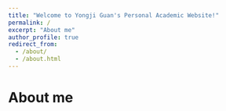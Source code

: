 ```yaml
---
title: "Welcome to Yongji Guan's Personal Academic Website!"
permalink: /
excerpt: "About me"
author_profile: true
redirect_from: 
  - /about/
  - /about.html
---
```


# About me
<html lang="en">
<head>
	<meta charset="UTF-8">
	<meta name="viewport" content="width=device-width, initial-scale=1.0">
	<meta http-equiv="X-UA-Compatible" content="ie=edge">
	<title></title>
	<style>
		.block
		{
			width: 100%; 		/* 定义一个大盒子,宽度100% */
		}
		.block_img_right
		{		                /* 第二个盒子 */
			float: right; 		/* 要右浮动 */
			margin-left: 30px;  /* 为了让图片和文字不贴着,左外边距定义30px */
		}
		.block_txt_left
		{		                /* 定义第三盒子 */
			
			float: right; 		/* 要左浮动 */
			font-size: 18px;  	/* 设置字体大小 */
			line-height: 1.6;	/* 设置行距 */
			width: 100px
			text-align: justify;
			text-justify: inter-ideograph
		}
		img{
			width: 280px;		/* 标签样式,让图片宽度240px */
			height: auto;		/* 高度自动,随它去吧 */
		}
	</style>
</head>
<body>
	<div class="block">
		<div class="block_img_right"><img src="https://yongjiguan.github.io/images/GYJ.jpg"/></div>
		<div class="block_txt_left">	
		
		</div>
	</div>
</body>
</html>	

<div style="font-size:18px;width:150;text-align:justify;text-justify:inter-ideograph">Yongji Guan was born in 1991 in Gansu, China. He graduated with a B.S. degree from <a href="http://www.lzu.edu.cn">Lanzhou University</a> in 2014. In 2019, he received his Ph.D. degree (supervised by Prof. Xiaoping Zhang and Prof. Youquan Deng) on the nanowetting and energy harvesting of ionic liquids using computational calculations from school of Information Science and Engineering, Lanzhou University. He is working currently as a postdoctoral research fellow at department of chemistry in <a href="http://www.imperial.ac.uk">Imperial College London</a>, advised by Prof. Tom Welton. His current research interest include the nanowetting behaviour of ionic liquids, dynamic behaviour of ionic liquids in external field, vibrational spectrum change of ionic liquids through computational calculations.</div><br>

Academic news
======

  * 2020.05.09
      * <div style="font-size:18px;width:150;text-align:justify;text-justify:inter-ideograph">The 12th Journal paper <b>In-Depth Investigation on THz Spectrum of 1-Butyl-3-Methylimidazolium Dicyanamide Spreading on Graphene Surface by Computational Calculation</b> is accepted by <b>Journal of Molecular Liquids</b>.</div>
  * 2020.05.08
      * <div style="font-size:18px;width:150;text-align:justify;text-justify:inter-ideograph">The 11th Journal paper <b>Vibrational Spectrum of 1-Ethyl-3-Methylimidazolium Tetrafluoroborate on Graphene Surface</b> is accepted by <b>Journal of Molecular Liquids</b>.</div>
  * 2020.03.19
      * <div style="font-size:18px;width:150;text-align:justify;text-justify:inter-ideograph">The 10th Journal paper <b>Atomistic Insight into Changes in the Vibrational Spectrum of Ionic Liquids under External Electric Field</b> is accepted by <b>Acta Physico-Chimica Sinica</b>.</div>
  * 2019.12.09
      * <div style="font-size:18px;width:150;text-align:justify;text-justify:inter-ideograph">The 9th Journal paper <b>Photoelectrocatalytic Reduction of CO<sub>2</sub> to Paraffin Using P-N Heterojunctions</b> is accepted by <b>iScience</b>.</div>
  * 2019.10.03 
      * <div style="font-size:18px;width:150;text-align:justify;text-justify:inter-ideograph">I start my postdoctoral research in Prof. <a href="https://www.imperial.ac.uk/people/t.welton">Welton's group</a> at molecular science research hub in department of chemistry, Imperial College London, UK. </div>
  * 2019.05.18 
      * <div style="font-size:18px;width:150;text-align:justify;text-justify:inter-ideograph">I complet my PhD dissertation defense and then receive my PhD in School of Information Science and Engineering, Lanzhou University, China.</div>
  * 2019.04.08 
      * <div style="font-size:18px;width:150;text-align:justify;text-justify:inter-ideograph">I obtain <b>the International Teacher Postdoctoral Scholarship Fund of Lanzhou University</b> in School of Information Science and Engineering, Lanzhou University, China.</div>
  * 2019.03.01
      * <div style="font-size:18px;width:150;text-align:justify;text-justify:inter-ideograph">The 8th Journal paper <b>Highly Efficient and Non-Precious Metal for the Li-SOCl<sub>2</sub> Battery Using Nitrogen Doped Carbon Supported Cu Nanoparticles</b> is accepted by <b>J Electrochem Soc</b>.</div>
  * 2019.01.24
      * <div style="font-size:18px;width:150;text-align:justify;text-justify:inter-ideograph">The 7th Journal paper <b>Ultrabroadband metamaterial absorbers based on ionic liquids</b> is accepted by <b>Appl Phys A</b>.</div>
  * 2019.01.23
      * <div style="font-size:18px;width:150;text-align:justify;text-justify:inter-ideograph">The 6th Journal paper <b>Microwave-Absorbing Properties of Room-Temperature Ionic Liquids</b> is accepted by <b>J Phys Chem C</b>.</div>
  * 2019.01.04
      * <div style="font-size:18px;width:150;text-align:justify;text-justify:inter-ideograph">The 5th Journal paper <b>Ionic Liquid Filled Single-Walled Carbon Nanotubes for Flow-Induced Energy Harvesting</b> is accepted by <b>J Phys Chem C</b>.</div>
  * 2018.10.31 
      * <div style="font-size:18px;width:150;text-align:justify;text-justify:inter-ideograph">I take part in <b>the 6th Asian Pacific Congress on Ionic Liquid & Green Processes (APCIL-6)</b> and give oral and poster prentation in Tottori, Japan.</div>
  * 2018.05.24
      * <div style="font-size:18px;width:150;text-align:justify;text-justify:inter-ideograph">The 4th Journal paper <b>Flow-Induced Voltage Generation by Driving Imidazolium-Based Ionic Liquids Over a Graphene Nano-Channel</b> is accepted by <b>J Mater Chem A</b>.</div>
  * 2018.01.05
      * <div style="font-size:18px;width:150;text-align:justify;text-justify:inter-ideograph">The 3th Journal paper <b>Influence of External Electric Field on Vibrational Spectrum of Imidazolium-Based Ionic Liquids Probed by Molecular Dynamics Simulation</b> is accepted by <b>Acta Physico-Chimica Sinica</b>.</div>
  * 2017.09.21
      * <div style="font-size:18px;width:150;text-align:justify;text-justify:inter-ideograph">The 2th Journal paper <b>Dynamic Three-Dimensional Nanowetting Behavior of Imidazolium-Based Ionic Liquids Probed by Molecular Dynamics Simulation</b> is accepted by <b>J Phys Chem C</b>.</div>	 
  * 2017.06.08 
      * <div style="font-size:18px;width:150;text-align:justify;text-justify:inter-ideograph">I attend <b>the 2017-Lammps Molecular Dynamics Simulation Summer Application Technology Conference</b> in conference center of Beijing Institute of Applied Physics and Computational Mathematics, Beijing, China.</div>
  * 2016.11.10
      * <div style="font-size:18px;width:150;text-align:justify;text-justify:inter-ideograph">The 1st Conference paper <b>Near infrared plasmonic optical trapping based on hybrid metal nanorod</b> is added to <b>IEEE Xplore</b>.	</div>  
  * 2016.09.24
      * <div style="font-size:18px;width:150;text-align:justify;text-justify:inter-ideograph">I attent <b>the 8th International Conference on Molecular Simulations and Informatics Technology Application (8th-ICMS&I)</b> and give oral and poster prentation in Dalian, China.</div>
  * 2016.03.09
      * <div style="font-size:18px;width:150;text-align:justify;text-justify:inter-ideograph">The 1st Journal paper <b>Flow-Induced Voltage Generation by Moving a Nano-Sized Ionic Liquids Droplet over a Graphene Sheet: Molecular Dynamics Simulation</b> is accepted by <b>The Journal of Chemical Physics</b>.</div>	  

For more info
======
<div style="font-size:18px;width:150;text-align:justify;text-justify:inter-ideograph">
	More info about Yongji Guan's personal academic website can be found in <a href="https://yongjiguan.github.io">Yongji Guan's website</a>. The Yongji Guan's website includes his <a href="https://yongjiguan.github.io//publications/">Publications</a>, <a href="https://yongjiguan.github.io//talks/">Talks</a>, <a href="https://yongjiguan.github.io//teaching/">Teaching</a>, <a href="https://yongjiguan.github.io//cv/">CV/Bio</a>, <a href="https://yongjiguan.github.io//portfolio/">Portfolio</a>, <a href="https://yongjiguan.github.io//year-archive/">Blog Posts</a>, <a href="https://yongjiguan.github.io//contact/">Contact</a> and <a href="https://yongjiguan.github.io//Links/">Links</a>, which might be helpful for you to know him.
</div>

### There are no shortcuts to any place worth going! ---|--- 路漫漫其修远兮，吾将上下而求索！

<p align="center">
	<img src="https://yongjiguan.github.io/images/Road.jpg" alt="Photo" width="1152" height="720"/> 
</p>
